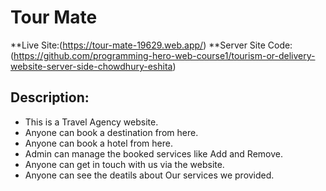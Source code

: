 # Tour Mate

**Live Site:(https://tour-mate-19629.web.app/)
**Server Site Code:(https://github.com/programming-hero-web-course1/tourism-or-delivery-website-server-side-chowdhury-eshita)

## Description:
- This is a Travel Agency website.
- Anyone can book a destination from here.
- Anyone can book a hotel from here.
- Admin can manage the booked services like Add and Remove.
- Anyone can get in touch with us via the website.
- Anyone can see the deatils about Our services we provided.
